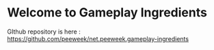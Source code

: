 # Welcome to Gameplay Ingredients

GIthub repository is here : https://github.com/peeweek/net.peeweek.gameplay-ingredients

